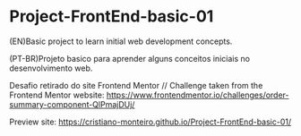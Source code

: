 # Project-FrontEnd-basic-01
 (EN)Basic project to learn initial web development concepts. 

 (PT-BR)Projeto basico para aprender alguns conceitos iniciais no desenvolvimento web.

 Desafio retirado do site Frontend Mentor // Challenge taken from the Frontend Mentor website: 
 https://www.frontendmentor.io/challenges/order-summary-component-QlPmajDUj/

Preview site: https://cristiano-monteiro.github.io/Project-FrontEnd-basic-01/